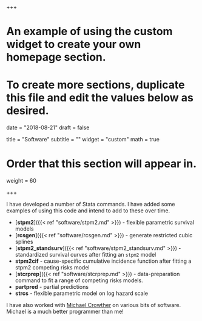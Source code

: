 +++
# An example of using the custom widget to create your own homepage section.
# To create more sections, duplicate this file and edit the values below as desired.

date = "2018-08-21"
draft = false

title = "Software"
subtitle = ""
widget = "custom"
math = true
# Order that this section will appear in.
weight = 60

+++

I have developed a number of Stata commands. I have added some examples of using this code and intend to add to these over time.

- [**stpm2**]({{< ref "software/stpm2.md" >}}) - flexible parametric survival models
- [**rcsgen**]({{< ref "software/rcsgen.md" >}})  - generate restricted cubic splines
- [**stpm2_standsurv**]({{< ref "software/stpm2_standsurv.md" >}}) - standardized survival curves after fitting an `stpm2` model
- **stpm2cif** - cause-specific cumulative incidence function after fitting a stpm2 competing risks model
- [**stcrprep**]({{< ref "software/stcrprep.md" >}}) - data-preparation command to fit a range of competing risks models.
- **partpred** - partial predictions
- **strcs** - flexible parametric model on log hazard scale

I have also worked with [Michael Crowther](http://www.mjcrowther.co.uk/#software) on various bits of software. Michael is a much better programmer than me!